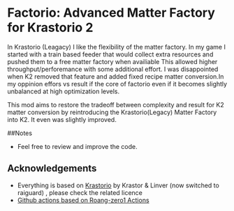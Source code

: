 # Factorio: Advanced Matter Factory for Krastorio 2
In Krastorio (Leagacy) I like the flexibility of the matter factory. In my game I started with a train based feeder that would collect extra resources and pushed them to a free matter factory when availiable This allowed higher throughput/perforemance with some additional effort. I was disappointed when K2 removed that feature and added fixed recipe matter conversion.In my oppinion effors vs result if the core of factorio even if it becomes slightly unbalanced at high optimization levels.

This mod aims to restore the tradeoff between complexity and result for K2 matter conversion by reintroducing the Krastorio(Legacy) Matter Factory into K2. It even was slightly improved.


##Notes
- Feel free to review and improve the code.


## Acknowledgements

- Everything is based on [Krastorio](https://mods.factorio.com/mod/Krastorio) by Krastor & Linver (now switched to raiguard) , please check the related licence
- [Github actions based on Roang-zero1 Actions](https://github.com/Roang-zero1)

